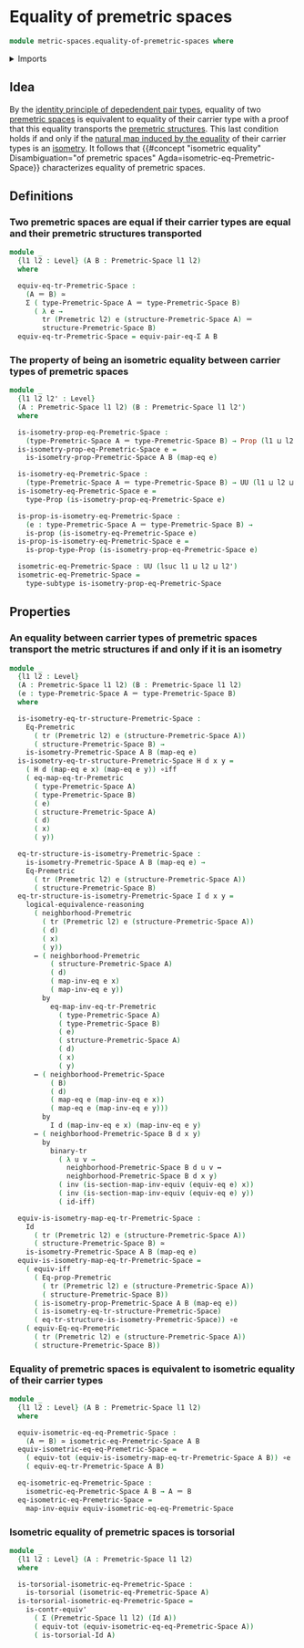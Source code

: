 # Equality of premetric spaces

```agda
module metric-spaces.equality-of-premetric-spaces where
```

<details><summary>Imports</summary>

```agda
open import foundation.action-on-identifications-functions
open import foundation.binary-transport
open import foundation.contractible-types
open import foundation.dependent-pair-types
open import foundation.dependent-products-contractible-types
open import foundation.dependent-products-propositions
open import foundation.equality-dependent-pair-types
open import foundation.equivalences
open import foundation.functoriality-dependent-pair-types
open import foundation.identity-types
open import foundation.logical-equivalences
open import foundation.propositions
open import foundation.subtypes
open import foundation.torsorial-type-families
open import foundation.transport-along-identifications
open import foundation.univalence
open import foundation.universe-levels

open import metric-spaces.isometries-premetric-spaces
open import metric-spaces.premetric-spaces
open import metric-spaces.premetric-structures
```

</details>

## Idea

By the
[identity principle of depedendent pair types](foundation.equality-dependent-pair-types.md),
equality of two [premetric spaces](metric-spaces.premetric-spaces.md) is
equivalent to equality of their carrier type with a proof that this equality
transports the [premetric structures](metric-spaces.premetric-structures.md).
This last condition holds if and only if the
[natural map induced by the equality](foundation.univalence.md) of their carrier
types is an [isometry](metric-spaces.isometries-premetric-spaces.md). It follows
that
{{#concept "isometric equality" Disambiguation="of premetric spaces" Agda=isometric-eq-Premetric-Space}}
characterizes equality of premetric spaces.

## Definitions

### Two premetric spaces are equal if their carrier types are equal and their premetric structures transported

```agda
module _
  {l1 l2 : Level} (A B : Premetric-Space l1 l2)
  where

  equiv-eq-tr-Premetric-Space :
    (A ＝ B) ≃
    Σ ( type-Premetric-Space A ＝ type-Premetric-Space B)
      ( λ e →
        tr (Premetric l2) e (structure-Premetric-Space A) ＝
        structure-Premetric-Space B)
  equiv-eq-tr-Premetric-Space = equiv-pair-eq-Σ A B
```

### The property of being an isometric equality between carrier types of premetric spaces

```agda
module _
  {l1 l2 l2' : Level}
  (A : Premetric-Space l1 l2) (B : Premetric-Space l1 l2')
  where

  is-isometry-prop-eq-Premetric-Space :
    (type-Premetric-Space A ＝ type-Premetric-Space B) → Prop (l1 ⊔ l2 ⊔ l2')
  is-isometry-prop-eq-Premetric-Space e =
    is-isometry-prop-Premetric-Space A B (map-eq e)

  is-isometry-eq-Premetric-Space :
    (type-Premetric-Space A ＝ type-Premetric-Space B) → UU (l1 ⊔ l2 ⊔ l2')
  is-isometry-eq-Premetric-Space e =
    type-Prop (is-isometry-prop-eq-Premetric-Space e)

  is-prop-is-isometry-eq-Premetric-Space :
    (e : type-Premetric-Space A ＝ type-Premetric-Space B) →
    is-prop (is-isometry-eq-Premetric-Space e)
  is-prop-is-isometry-eq-Premetric-Space e =
    is-prop-type-Prop (is-isometry-prop-eq-Premetric-Space e)

  isometric-eq-Premetric-Space : UU (lsuc l1 ⊔ l2 ⊔ l2')
  isometric-eq-Premetric-Space =
    type-subtype is-isometry-prop-eq-Premetric-Space
```

## Properties

### An equality between carrier types of premetric spaces transport the metric structures if and only if it is an isometry

```agda
module _
  {l1 l2 : Level}
  (A : Premetric-Space l1 l2) (B : Premetric-Space l1 l2)
  (e : type-Premetric-Space A ＝ type-Premetric-Space B)
  where

  is-isometry-eq-tr-structure-Premetric-Space :
    Eq-Premetric
      ( tr (Premetric l2) e (structure-Premetric-Space A))
      ( structure-Premetric-Space B) →
    is-isometry-Premetric-Space A B (map-eq e)
  is-isometry-eq-tr-structure-Premetric-Space H d x y =
    ( H d (map-eq e x) (map-eq e y)) ∘iff
    ( eq-map-eq-tr-Premetric
      ( type-Premetric-Space A)
      ( type-Premetric-Space B)
      ( e)
      ( structure-Premetric-Space A)
      ( d)
      ( x)
      ( y))

  eq-tr-structure-is-isometry-Premetric-Space :
    is-isometry-Premetric-Space A B (map-eq e) →
    Eq-Premetric
      ( tr (Premetric l2) e (structure-Premetric-Space A))
      ( structure-Premetric-Space B)
  eq-tr-structure-is-isometry-Premetric-Space I d x y =
    logical-equivalence-reasoning
      ( neighborhood-Premetric
        ( tr (Premetric l2) e (structure-Premetric-Space A))
        ( d)
        ( x)
        ( y))
      ↔ ( neighborhood-Premetric
          ( structure-Premetric-Space A)
          ( d)
          ( map-inv-eq e x)
          ( map-inv-eq e y))
        by
          eq-map-inv-eq-tr-Premetric
            ( type-Premetric-Space A)
            ( type-Premetric-Space B)
            ( e)
            ( structure-Premetric-Space A)
            ( d)
            ( x)
            ( y)
      ↔ ( neighborhood-Premetric-Space
          ( B)
          ( d)
          ( map-eq e (map-inv-eq e x))
          ( map-eq e (map-inv-eq e y)))
        by
          I d (map-inv-eq e x) (map-inv-eq e y)
      ↔ ( neighborhood-Premetric-Space B d x y)
        by
          binary-tr
            ( λ u v →
              neighborhood-Premetric-Space B d u v ↔
              neighborhood-Premetric-Space B d x y)
            ( inv (is-section-map-inv-equiv (equiv-eq e) x))
            ( inv (is-section-map-inv-equiv (equiv-eq e) y))
            ( id-iff)

  equiv-is-isometry-map-eq-tr-Premetric-Space :
    Id
      ( tr (Premetric l2) e (structure-Premetric-Space A))
      ( structure-Premetric-Space B) ≃
    is-isometry-Premetric-Space A B (map-eq e)
  equiv-is-isometry-map-eq-tr-Premetric-Space =
    ( equiv-iff
      ( Eq-prop-Premetric
        ( tr (Premetric l2) e (structure-Premetric-Space A))
        ( structure-Premetric-Space B))
      ( is-isometry-prop-Premetric-Space A B (map-eq e))
      ( is-isometry-eq-tr-structure-Premetric-Space)
      ( eq-tr-structure-is-isometry-Premetric-Space)) ∘e
    ( equiv-Eq-eq-Premetric
      ( tr (Premetric l2) e (structure-Premetric-Space A))
      ( structure-Premetric-Space B))
```

### Equality of premetric spaces is equivalent to isometric equality of their carrier types

```agda
module _
  {l1 l2 : Level} (A B : Premetric-Space l1 l2)
  where

  equiv-isometric-eq-eq-Premetric-Space :
    (A ＝ B) ≃ isometric-eq-Premetric-Space A B
  equiv-isometric-eq-eq-Premetric-Space =
    ( equiv-tot (equiv-is-isometry-map-eq-tr-Premetric-Space A B)) ∘e
    ( equiv-eq-tr-Premetric-Space A B)

  eq-isometric-eq-Premetric-Space :
    isometric-eq-Premetric-Space A B → A ＝ B
  eq-isometric-eq-Premetric-Space =
    map-inv-equiv equiv-isometric-eq-eq-Premetric-Space
```

### Isometric equality of premetric spaces is torsorial

```agda
module _
  {l1 l2 : Level} (A : Premetric-Space l1 l2)
  where

  is-torsorial-isometric-eq-Premetric-Space :
    is-torsorial (isometric-eq-Premetric-Space A)
  is-torsorial-isometric-eq-Premetric-Space =
    is-contr-equiv'
      ( Σ (Premetric-Space l1 l2) (Id A))
      ( equiv-tot (equiv-isometric-eq-eq-Premetric-Space A))
      ( is-torsorial-Id A)
```
